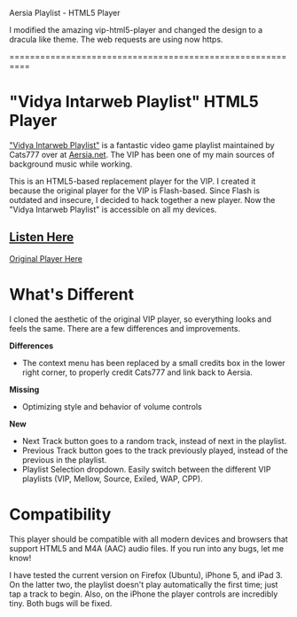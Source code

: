 Aersia Playlist - HTML5 Player

I modified the amazing vip-html5-player and changed the design to a dracula like theme. The web requests are using now https.

==========================================================

"Vidya Intarweb Playlist" HTML5 Player
======================================

["Vidya Intarweb Playlist"](http://www.aersia.net/threads/vip-and-wap-faqs.8/) is a fantastic video game playlist maintained by Cats777 over at [Aersia.net](http://www.aersia.net).  The VIP has been one of my main sources of background music while working.

This is an HTML5-based replacement player for the VIP.  I created it because the original player for the VIP is Flash-based.  Since Flash is outdated and insecure, I decided to hack together a new player.  Now the "Vidya Intarweb Playlist" is accessible on all my devices.



[Listen Here](http://fpgaminer.github.io/vip-html5-player)
----------------------------------------------------------
[Original Player Here](http://vip.aersia.net/vip.swf)



What's Different
================

I cloned the aesthetic of the original VIP player, so everything looks and feels the same.  There are a few differences and improvements.

**Differences**

 * The context menu has been replaced by a small credits box in the lower right corner, to properly credit Cats777 and link back to Aersia.
 
**Missing**
 * Optimizing style and behavior of volume controls

**New**
 * Next Track button goes to a random track, instead of next in the playlist.
 * Previous Track button goes to the track previously played, instead of the previous in the playlist.
 * Playlist Selection dropdown.  Easily switch between the different VIP playlists (VIP, Mellow, Source, Exiled, WAP, CPP).


Compatibility
=============

This player should be compatible with all modern devices and browsers that support HTML5 and M4A (AAC) audio files.  If you run into any bugs, let me know!

I have tested the current version on Firefox (Ubuntu), iPhone 5, and iPad 3.  On the latter two, the playlist doesn't play automatically the first time; just tap a track to begin.  Also, on the iPhone the player controls are incredibly tiny.  Both bugs will be fixed.
